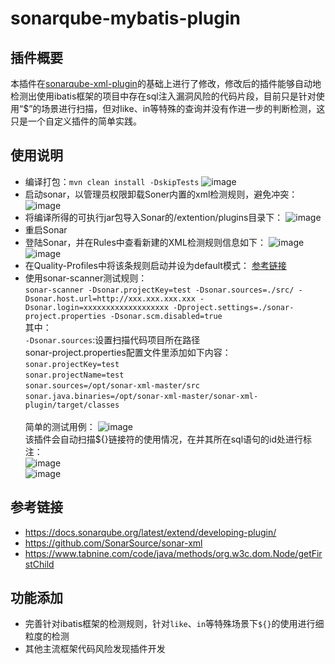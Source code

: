 # sonarqube-mybatis-plugin

## 插件概要
  本插件在[sonarqube-xml-plugin](https://github.com/SonarSource/sonar-xml.git)的基础上进行了修改，修改后的插件能够自动地检测出使用ibatis框架的项目中存在sql注入漏洞风险的代码片段，目前只是针对使用“$”的场景进行扫描，但对like、in等特殊的查询并没有作进一步的判断检测，这只是一个自定义插件的简单实践。
## 使用说明
* 编译打包：`mvn clean install -DskipTests`
![image](https://github.com/Your7Maxx/sonarqube-mybatis-plugin/blob/main/sonar-mybatis-master/1.png?raw=true)
* 启动sonar，以管理员权限卸载Soner内置的xml检测规则，避免冲突：
![image](https://github.com/Your7Maxx/sonarqube-mybatis-plugin/blob/main/sonar-mybatis-master/2.png?raw=true)
* 将编译所得的可执行jar包导入Sonar的/extention/plugins目录下：
![image](https://github.com/Your7Maxx/sonarqube-mybatis-plugin/blob/main/sonar-mybatis-master/3.png?raw=true)
* 重启Sonar
* 登陆Sonar，并在Rules中查看新建的XML检测规则信息如下：
![image](https://github.com/Your7Maxx/sonarqube-mybatis-plugin/blob/main/sonar-mybatis-master/4.png?raw=true)
![image](https://github.com/Your7Maxx/sonarqube-mybatis-plugin/blob/main/sonar-mybatis-master/5.png?raw=true)
* 在Quality-Profiles中将该条规则启动并设为default模式：
[参考链接](https://blog.csdn.net/qq_39430776/article/details/79104249)
* 使用sonar-scanner测试规则：<br>
`sonar-scanner -Dsonar.projectKey=test -Dsonar.sources=./src/ -Dsonar.host.url=http://xxx.xxx.xxx.xxx -Dsonar.login=xxxxxxxxxxxxxxxxxxx -Dproject.settings=./sonar-project.properties -Dsonar.scm.disabled=true`<br>
其中：<br>
`-Dsonar.sources`:设置扫描代码项目所在路径<br>
sonar-project.properties配置文件里添加如下内容：<br>
`sonar.projectKey=test`<br> 
`sonar.projectName=test`<br>
`sonar.sources=/opt/sonar-xml-master/src`<br>
`sonar.java.binaries=/opt/sonar-xml-master/sonar-xml-plugin/target/classes`<br>
<br>简单的测试用例：
![image](https://github.com/Your7Maxx/sonarqube-mybatis-plugin/blob/main/sonar-mybatis-master/6.png?raw=true)<br>
该插件会自动扫描${}链接符的使用情况，在并其所在sql语句的id处进行标注：<br>
![image](https://github.com/Your7Maxx/sonarqube-mybatis-plugin/blob/main/sonar-mybatis-master/7.png?raw=true)<br>
![image](https://github.com/Your7Maxx/sonarqube-mybatis-plugin/blob/main/sonar-mybatis-master/8.png?raw=true)<br>

## 参考链接
* https://docs.sonarqube.org/latest/extend/developing-plugin/
* https://github.com/SonarSource/sonar-xml
* https://www.tabnine.com/code/java/methods/org.w3c.dom.Node/getFirstChild

## 功能添加
* 完善针对ibatis框架的检测规则，针对`like`、`in`等特殊场景下`${}`的使用进行细粒度的检测
* 其他主流框架代码风险发现插件开发
